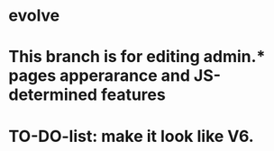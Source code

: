 # evolve
# This branch is for editing admin.* pages apperarance and JS-determined features
# TO-DO-list: make it look like V6. 
